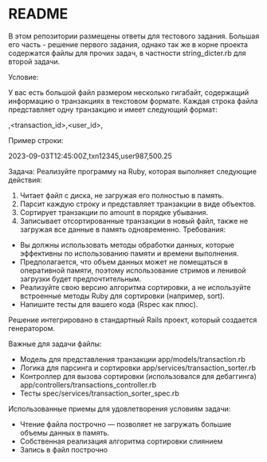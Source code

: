 # README

В этом репозитории размещены ответы для тестового задания. 
Большая его часть - решение первого задания, однако так же в корне 
проекта содержатся файлы для прочих задач, в частности string_dicter.rb 
для второй задачи.

Условие:

У вас есть большой файл размером несколько гигабайт, содержащий информацию о
транзакциях в текстовом формате. Каждая строка файла представляет одну транзакцию и
имеет следующий формат:

<timestamp>,<transaction_id>,<user_id>,<amount>

Пример строки:

2023-09-03T12:45:00Z,txn12345,user987,500.25

Задача: Реализуйте программу на Ruby, которая выполняет следующие действия:
1. Читает файл с диска, не загружая его полностью в память.
2. Парсит каждую строку и представляет транзакции в виде объектов.
3. Сортирует транзакции по amount в порядке убывания.
4. Записывает отсортированные транзакции в новый файл, также не загружая все данные
   в память одновременно.
Требования:

- Вы должны использовать методы обработки данных, которые эффективны по использованию памяти и времени выполнения.
- Предполагается, что объем данных может не помещаться в оперативной памяти, поэтому использование стримов и ленивой загрузки будет предпочтительным.
- Реализуйте свою версию алгоритма сортировки, а не используйте встроенные методы Ruby для сортировки (например, sort).
- Напишите тесты для вашего кода (Rspec как плюс).

Решение интегрировано в стандартный Rails проект, который создается генератором.

Важные для задачи файлы: 

- Модель для представления транзакции app/models/transaction.rb
- Логика для парсинга и сортировки app/services/transaction_sorter.rb
- Контроллер для вызова сортировки (использовался для дебаггинга) app/controllers/transactions_controller.rb
- Тесты spec/services/transaction_sorter_spec.rb

Использованные приемы для удовлетворения условиям задачи:

- Чтение файла построчно — позволяет не загружать большие объемы данных в память.
- Собственная реализация алгоритма сортировки слиянием
- Запись в файл построчно